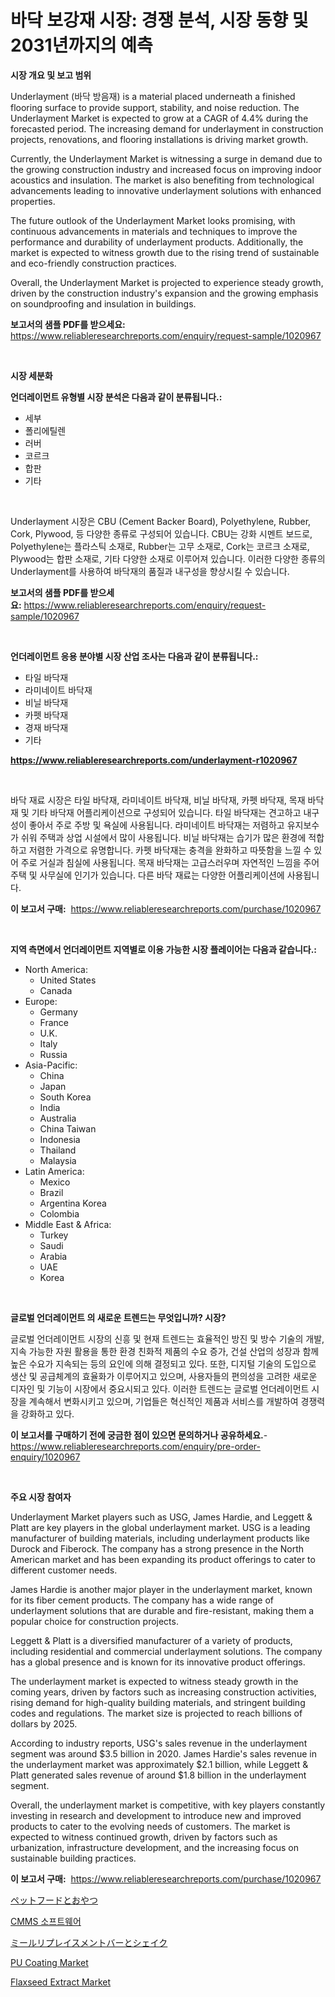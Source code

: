 <p><h1>바닥 보강재 시장: 경쟁 분석, 시장 동향 및 2031년까지의 예측</h1></p><p><strong>시장 개요 및 보고 범위</strong></p>
<p><p>Underlayment (바닥 방음재) is a material placed underneath a finished flooring surface to provide support, stability, and noise reduction. The Underlayment Market is expected to grow at a CAGR of 4.4% during the forecasted period. The increasing demand for underlayment in construction projects, renovations, and flooring installations is driving market growth.</p><p>Currently, the Underlayment Market is witnessing a surge in demand due to the growing construction industry and increased focus on improving indoor acoustics and insulation. The market is also benefiting from technological advancements leading to innovative underlayment solutions with enhanced properties.</p><p>The future outlook of the Underlayment Market looks promising, with continuous advancements in materials and techniques to improve the performance and durability of underlayment products. Additionally, the market is expected to witness growth due to the rising trend of sustainable and eco-friendly construction practices.</p><p>Overall, the Underlayment Market is projected to experience steady growth, driven by the construction industry's expansion and the growing emphasis on soundproofing and insulation in buildings.</p></p>
<p><strong>보고서의 샘플 PDF를 받으세요:</strong> <a href="https://www.reliableresearchreports.com/enquiry/request-sample/1020967">https://www.reliableresearchreports.com/enquiry/request-sample/1020967</a></p>
<p>&nbsp;</p>
<p><strong>시장 세분화</strong></p>
<p><strong>언더레이먼트 유형별 시장 분석은 다음과 같이 분류됩니다.:</strong></p>
<p><ul><li>세부</li><li>폴리에틸렌</li><li>러버</li><li>코르크</li><li>합판</li><li>기타</li></ul></p>
<p>&nbsp;</p>
<p><p>Underlayment 시장은 CBU (Cement Backer Board), Polyethylene, Rubber, Cork, Plywood, 등 다양한 종류로 구성되어 있습니다. CBU는 강화 시멘트 보드로, Polyethylene는 플라스틱 소재로, Rubber는 고무 소재로, Cork는 코르크 소재로, Plywood는 합판 소재로, 기타 다양한 소재로 이루어져 있습니다. 이러한 다양한 종류의 Underlayment를 사용하여 바닥재의 품질과 내구성을 향상시킬 수 있습니다.</p></p>
<p><strong>보고서의 샘플 PDF를 받으세요:</strong>&nbsp;<a href="https://www.reliableresearchreports.com/enquiry/request-sample/1020967">https://www.reliableresearchreports.com/enquiry/request-sample/1020967</a></p>
<p>&nbsp;</p>
<p><strong> 언더레이먼트 응용 분야별 시장 산업 조사는 다음과 같이 분류됩니다.:</strong></p>
<p><ul><li>타일 바닥재</li><li>라미네이트 바닥재</li><li>비닐 바닥재</li><li>카펫 바닥재</li><li>경재 바닥재</li><li>기타</li></ul></p>
<p><strong><a href="https://www.reliableresearchreports.com/underlayment-r1020967">https://www.reliableresearchreports.com/underlayment-r1020967</a></strong></p>
<p>&nbsp;</p>
<p><p>바닥 재료 시장은 타일 바닥재, 라미네이트 바닥재, 비닐 바닥재, 카펫 바닥재, 목재 바닥재 및 기타 바닥재 어플리케이션으로 구성되어 있습니다. 타일 바닥재는 견고하고 내구성이 좋아서 주로 주방 및 욕실에 사용됩니다. 라미네이트 바닥재는 저렴하고 유지보수가 쉬워 주택과 상업 시설에서 많이 사용됩니다. 비닐 바닥재는 습기가 많은 환경에 적합하고 저렴한 가격으로 유명합니다. 카펫 바닥재는 충격을 완화하고 따뜻함을 느낄 수 있어 주로 거실과 침실에 사용됩니다. 목재 바닥재는 고급스러우며 자연적인 느낌을 주어 주택 및 사무실에 인기가 있습니다. 다른 바닥 재료는 다양한 어플리케이션에 사용됩니다.</p></p>
<p><strong>이 보고서 구매:</strong>&nbsp; <a href="https://www.reliableresearchreports.com/purchase/1020967">https://www.reliableresearchreports.com/purchase/1020967</a></p>
<p>&nbsp;</p>
<p><strong>지역 측면에서 언더레이먼트 지역별로 이용 가능한 시장 플레이어는 다음과 같습니다.:</strong></p>
<p><ul>
    <li>
        North America:
        <ul>
            <li>United States</li>
            <li>Canada</li>
        </ul>
    </li>
    <li>
        Europe:
        <ul>
            <li>Germany</li>
            <li>France</li>
            <li>U.K.</li>
            <li>Italy</li>
            <li>Russia</li>
        </ul>
    </li>
    <li>
        Asia-Pacific:
        <ul>
            <li>China</li>
            <li>Japan</li>
            <li>South Korea</li>
            <li>India</li>
            <li>Australia</li>
            <li>China Taiwan</li>
            <li>Indonesia</li>
            <li>Thailand</li>
            <li>Malaysia</li>
        </ul>
    </li>
    <li>
        Latin America:
        <ul>
            <li>Mexico</li>
            <li>Brazil</li>
            <li>Argentina Korea</li>
            <li>Colombia</li>
        </ul>
    </li>
    <li>
        Middle East & Africa:
        <ul>
            <li>Turkey</li>
            <li>Saudi</li>
            <li>Arabia</li>
            <li>UAE</li>
            <li>Korea</li>
        </ul>
    </li>
    </ul></p>
<p>&nbsp;</p>
<p><strong>글로벌 언더레이먼트 의 새로운 트렌드는 무엇입니까? 시장?</strong></p>
<p><p>글로벌 언더레이먼트 시장의 신흥 및 현재 트렌드는 효율적인 방진 및 방수 기술의 개발, 지속 가능한 자원 활용을 통한 환경 친화적 제품의 수요 증가, 건설 산업의 성장과 함께 높은 수요가 지속되는 등의 요인에 의해 결정되고 있다. 또한, 디지털 기술의 도입으로 생산 및 공급체계의 효율화가 이루어지고 있으며, 사용자들의 편의성을 고려한 새로운 디자인 및 기능이 시장에서 중요시되고 있다. 이러한 트렌드는 글로벌 언더레이먼트 시장을 계속해서 변화시키고 있으며, 기업들은 혁신적인 제품과 서비스를 개발하여 경쟁력을 강화하고 있다.</p></p>
<p><strong>이 보고서를 구매하기 전에 궁금한 점이 있으면 문의하거나 공유하세요.</strong>- <a href="https://www.reliableresearchreports.com/enquiry/pre-order-enquiry/1020967">https://www.reliableresearchreports.com/enquiry/pre-order-enquiry/1020967</a></p>
<p>&nbsp;</p>
<p><strong>주요 시장 참여자</strong></p>
<p><p>Underlayment Market players such as USG, James Hardie, and Leggett & Platt are key players in the global underlayment market. USG is a leading manufacturer of building materials, including underlayment products like Durock and Fiberock. The company has a strong presence in the North American market and has been expanding its product offerings to cater to different customer needs.</p><p>James Hardie is another major player in the underlayment market, known for its fiber cement products. The company has a wide range of underlayment solutions that are durable and fire-resistant, making them a popular choice for construction projects.</p><p>Leggett & Platt is a diversified manufacturer of a variety of products, including residential and commercial underlayment solutions. The company has a global presence and is known for its innovative product offerings.</p><p>The underlayment market is expected to witness steady growth in the coming years, driven by factors such as increasing construction activities, rising demand for high-quality building materials, and stringent building codes and regulations. The market size is projected to reach billions of dollars by 2025.</p><p>According to industry reports, USG's sales revenue in the underlayment segment was around $3.5 billion in 2020. James Hardie's sales revenue in the underlayment market was approximately $2.1 billion, while Leggett & Platt generated sales revenue of around $1.8 billion in the underlayment segment.</p><p>Overall, the underlayment market is competitive, with key players constantly investing in research and development to introduce new and improved products to cater to the evolving needs of customers. The market is expected to witness continued growth, driven by factors such as urbanization, infrastructure development, and the increasing focus on sustainable building practices.</p></p>
<p><strong>이 보고서 구매:</strong>&nbsp;&nbsp;<a href="https://www.reliableresearchreports.com/purchase/1020967">https://www.reliableresearchreports.com/purchase/1020967</a></p>
<p><p><a href="https://github.com/lrlmopnhwd79300/Market-Research-Report-List-1/blob/main/622116318759.md">ペットフードとおやつ</a></p><p><a href="https://github.com/vsckjg50460/Market-Research-Report-List-1/blob/main/535665717496.md">CMMS 소프트웨어</a></p><p><a href="https://github.com/EstelWisozk1/Market-Research-Report-List-1/blob/main/121650818760.md">ミールリプレイスメントバーとシェイク</a></p><p><a href="https://issuu.com/reportprime-2/docs/pu-coating-market-size-2030.pptx">PU Coating Market</a></p><p><a href="https://github.com/lubmix/Market-Research-Report-List-2/blob/main/flaxseed-extract-market.md">Flaxseed Extract Market</a></p></p>